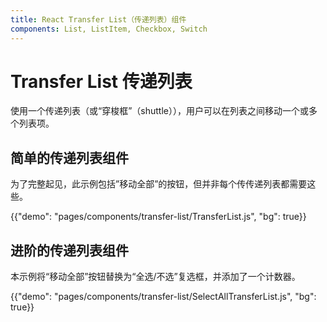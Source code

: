 ```yaml
---
title: React Transfer List（传递列表）组件
components: List, ListItem, Checkbox, Switch
---
```


# Transfer List 传递列表

<p class="description">使用一个传递列表（或“穿梭框”（shuttle）），用户可以在列表之间移动一个或多个列表项。</p>

## 简单的传递列表组件

为了完整起见，此示例包括”移动全部”的按钮，但并非每个传传递列表都需要这些。

{{"demo": "pages/components/transfer-list/TransferList.js", "bg": true}}

## 进阶的传递列表组件

本示例将“移动全部”按钮替换为“全选/不选”复选框，并添加了一个计数器。

{{"demo": "pages/components/transfer-list/SelectAllTransferList.js", "bg": true}}
